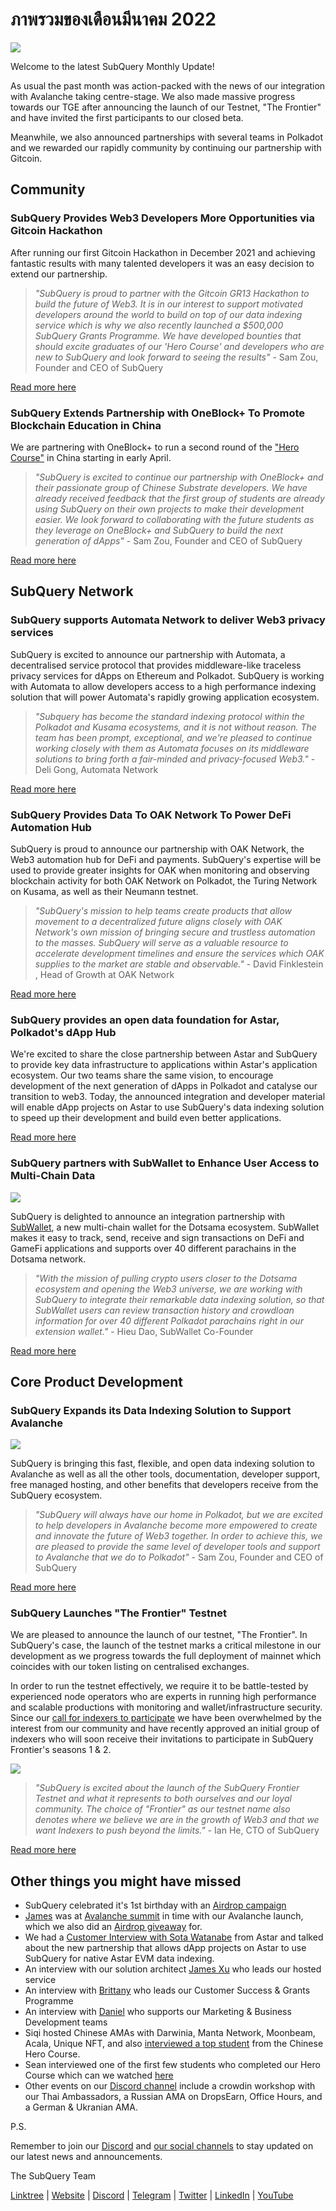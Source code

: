 # ภาพรวมของเดือนมีนาคม 2022

![](https://miro.medium.com/max/1400/1*ePGA5YU2NgY-qhQ66xAzcg.png)

Welcome to the latest SubQuery Monthly Update!

As usual the past month was action-packed with the news of our integration with Avalanche taking centre-stage. We also made massive progress towards our TGE after announcing the launch of our Testnet, "The Frontier" and have invited the first participants to our closed beta.

Meanwhile, we also announced partnerships with several teams in Polkadot and we rewarded our rapidly community by continuing our partnership with Gitcoin.

## Community

### SubQuery Provides Web3 Developers More Opportunities via Gitcoin Hackathon

After running our first Gitcoin Hackathon in December 2021 and achieving fantastic results with many talented developers it was an easy decision to extend our partnership.

> _"SubQuery is proud to partner with the Gitcoin GR13 Hackathon to build the future of Web3. It is in our interest to support motivated developers around the world to build on top of our data indexing service which is why we also recently launched a $500,000 SubQuery Grants Programme. We have developed bounties that should excite graduates of our 'Hero Course' and developers who are new to SubQuery and look forward to seeing the results"_ - Sam Zou, Founder and CEO of SubQuery

[Read more here](../blogs/20220308-gitcoin13-hackathon.md)

### SubQuery Extends Partnership with OneBlock+ To Promote Blockchain Education in China

We are partnering with OneBlock+ to run a second round of the ["Hero Course"](https://doc.subquery.network/academy/herocourse/) in China starting in early April.

> _"SubQuery is excited to continue our partnership with OneBlock+ and their passionate group of Chinese Substrate developers. We have already received feedback that the first group of students are already using SubQuery on their own projects to make their development easier. We look forward to collaborating with the future students as they leverage on OneBlock+ and SubQuery to build the next generation of dApps"_ - Sam Zou, Founder and CEO of SubQuery

[Read more here](../blogs/20220308-oneblock-education.md)

## SubQuery Network

### SubQuery supports Automata Network to deliver Web3 privacy services

SubQuery is excited to announce our partnership with Automata, a decentralised service protocol that provides middleware-like traceless privacy services for dApps on Ethereum and Polkadot. SubQuery is working with Automata to allow developers access to a high performance indexing solution that will power Automata's rapidly growing application ecosystem.

> _"Subquery has become the standard indexing protocol within the Polkadot and Kusama ecosystems, and it is not without reason. The team has been prompt, exceptional, and we're pleased to continue working closely with them as Automata focuses on its middleware solutions to bring forth a fair-minded and privacy-focused Web3."_ - Deli Gong, Automata Network

[Read more here](../customer_announcements/20220317-automata.md)

### SubQuery Provides Data To OAK Network To Power DeFi Automation Hub

SubQuery is proud to announce our partnership with OAK Network, the Web3 automation hub for DeFi and payments. SubQuery's expertise will be used to provide greater insights for OAK when monitoring and observing blockchain activity for both OAK Network on Polkadot, the Turing Network on Kusama, as well as their Neumann testnet.

> _"SubQuery's mission to help teams create products that allow movement to a decentralized future aligns closely with OAK Network's own mission of bringing secure and trustless automation to the masses. SubQuery will serve as a valuable resource to accelerate development timelines and ensure the services which OAK supplies to the market are stable and observable."_ - David Finklestein , Head of Growth at OAK Network

[Read more here](../customer_announcements/20220315-oak-network.md)

### SubQuery provides an open data foundation for Astar, Polkadot's dApp Hub

We're excited to share the close partnership between Astar and SubQuery to provide key data infrastructure to applications within Astar's application ecosystem. Our two teams share the same vision, to encourage development of the next generation of dApps in Polkadot and catalyse our transition to web3. Today, the announced integration and developer material will enable dApp projects on Astar to use SubQuery's data indexing solution to speed up their development and build even better applications.

[Read more here](../customer_announcements/20220302-astar.md)

### SubQuery partners with SubWallet to Enhance User Access to Multi-Chain Data

![](https://miro.medium.com/max/1400/1*2F2Itdhy6CPL0K1OF4flbA.png)

SubQuery is delighted to announce an integration partnership with [SubWallet](https://subwallet.app/), a new multi-chain wallet for the Dotsama ecosystem. SubWallet makes it easy to track, send, receive and sign transactions on DeFi and GameFi applications and supports over 40 different parachains in the Dotsama network.

> _"With the mission of pulling crypto users closer to the Dotsama ecosystem and opening the Web3 universe, we are working with SubQuery to integrate their remarkable data indexing solution, so that SubWallet users can review transaction history and crowdloan information for over 40 different Polkadot parachains right in our extension wallet."_ - Hieu Dao, SubWallet Co-Founder

[Read more here](../customer_announcements/20220331-subwallet.md)

## Core Product Development

### SubQuery Expands its Data Indexing Solution to Support Avalanche

![](https://miro.medium.com/max/1400/1*d4CnfS7YSvAhxcgBEdwCiA.png)

SubQuery is bringing this fast, flexible, and open data indexing solution to Avalanche as well as all the other tools, documentation, developer support, free managed hosting, and other benefits that developers receive from the SubQuery ecosystem.

> _"SubQuery will always have our home in Polkadot, but we are excited to help developers in Avalanche become more empowered to create and innovate the future of Web3 together. In order to achieve this, we are pleased to provide the same level of developer tools and support to Avalanche that we do to Polkadot"_ - Sam Zou, Founder and CEO of SubQuery

[Read more here](../blogs/20220321-avalache.md)

### SubQuery Launches "The Frontier" Testnet

We are pleased to announce the launch of our testnet, "The Frontier". In SubQuery's case, the launch of the testnet marks a critical milestone in our development as we progress towards the full deployment of mainnet which coincides with our token listing on centralised exchanges.

In order to run the testnet effectively, we require it to be battle-tested by experienced node operators who are experts in running high performance and scalable productions with monitoring and wallet/infrastructure security. Since our [call for indexers to participate](../blogs/20211202-indexer-invitation.md) we have been overwhelmed by the interest from our community and have recently approved an initial group of indexers who will soon receive their invitations to participate in SubQuery Frontier's seasons 1 & 2.

![](https://miro.medium.com/max/1400/1*_iqge0IqXriY7Zl0hUKQ3g.png)

> _"SubQuery is excited about the launch of the SubQuery Frontier Testnet and what it represents to both ourselves and our loyal community. The choice of "Frontier" as our testnet name also denotes where we believe we are in the growth of Web3 and that we want Indexers to push beyond the limits."_ - Ian He, CTO of SubQuery

[Read more here](../blogs/20220330-frontier-testnet.md)

## Other things you might have missed

- SubQuery celebrated it's 1st birthday with an [Airdrop campaign](https://gleam.io/leBTF/subquery-1st-birthday-airdrop-)
- [James](https://matchstiq.io/stories/james-bayly-head-of-business-development-at-subquery/) was at [Avalanche summit](https://www.avalanchesummit.com/agenda/speakers/1565739) in time with our Avalanche launch, which we also did an [Airdrop giveaway](https://gleam.io/pPoMH/-subquery-x-avalanche-airdrop-competition) for.
- We had a [Customer Interview with Sota Watanabe](https://www.youtube.com/watch?v=KczSlTcb6aw) from Astar and talked about the new partnership that allows dApp projects on Astar to use SubQuery for native Astar EVM data indexing.
- An interview with our solution architect [James Xu](https://www.youtube.com/watch?v=K-d-3JA5IsA) who leads our hosted service
- An interview with [Brittany](https://www.youtube.com/watch?v=IyKg2Gu2A8g) who leads our Customer Success & Grants Programme
- An interview with [Daniel](https://www.youtube.com/watch?v=meaictYiskI&feature=youtu.be) who supports our Marketing & Business Development teams
- Siqi hosted Chinese AMAs with Darwinia, Manta Network, Moonbeam, Acala, Unique NFT, and also [interviewed a top student](https://www.youtube.com/watch?v=z13w7GmpZWw) from the Chinese Hero Course.
- Sean interviewed one of the first few students who completed our Hero Course which can we watched [here](https://www.youtube.com/watch?v=pItgREDAprc)
- Other events on our [Discord channel](https://discord.com/invite/subquery) include a crowdin workshop with our Thai Ambassadors, a Russian AMA on DropsEarn, Office Hours, and a German & Ukranian AMA.

P.S.

Remember to join our [Discord](https://discord.com/invite/subquery) and [our social channels](https://linktr.ee/subquerynetwork) to stay updated on our latest news and announcements.

The SubQuery Team

[Linktree](https://linktr.ee/subquerynetwork) | [Website](https://subquery.network/) | [Discord](https://discord.com/invite/78zg8aBSMG) | [Telegram](https://t.me/subquerynetwork) | [Twitter](https://twitter.com/subquerynetwork) | [LinkedIn](https://www.linkedin.com/company/subquery) | [YouTube](https://www.youtube.com/channel/UCi1a6NUUjegcLHDFLr7CqLw)
